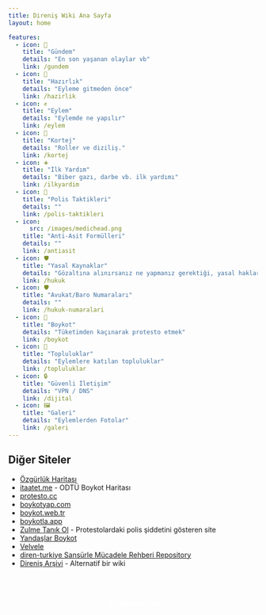 ```yaml
---
title: Direniş Wiki Ana Sayfa
layout: home

features:
  - icon: 📰
    title: "Gündem"
    details: "En son yaşanan olaylar vb"
    link: /gundem
  - icon: 🧰
    title: "Hazırlık"
    details: "Eyleme gitmeden önce"
    link: /hazirlik
  - icon: ✊
    title: "Eylem"
    details: "Eylemde ne yapılır"
    link: /eylem
  - icon: 🚧
    title: "Kortej"
    details: "Roller ve diziliş."
    link: /kortej
  - icon: ➕
    title: "İlk Yardım"
    details: "Biber gazı, darbe vb. ilk yardımı"
    link: /ilkyardim
  - icon: 👮
    title: "Polis Taktikleri"
    details: ""
    link: /polis-taktikleri
  - icon:
      src: /images/medichead.png
    title: "Anti-Asit Formülleri"
    details: ""
    link: /antiasit
  - icon: 🛡️
    title: "Yasal Kaynaklar"
    details: "Gözaltına alınırsanız ne yapmanız gerektiği, yasal haklarınız"
    link: /hukuk
  - icon: 🛡️
    title: "Avukat/Baro Numaraları"
    details: ""
    link: /hukuk-numaralari
  - icon: 🚫
    title: "Boykot"
    details: "Tüketimden kaçınarak protesto etmek"
    link: /boykot
  - icon: 👥
    title: "Topluluklar"
    details: "Eylemlere katılan topluluklar"
    link: /topluluklar
  - icon: 🔒
    title: "Güvenli İletişim"
    details: "VPN / DNS"
    link: /dijital
  - icon: 🖼️
    title: "Galeri"
    details: "Eylemlerden Fotolar"
    link: /galeri
---
```


## Diğer Siteler

- [Özgürlük Haritası](https://www.ozgurlukharitasi.com/)
- [itaatet.me](https://itaatet.me/) - ODTÜ Boykot Haritası
- [protesto.cc](https://protesto.cc/)
- [boykotyap.com](https://boykotyap.com/)
- [boykot.web.tr](https://boykot.web.tr/)
- [boykotla.app](https://boykotla.app/)
- [Zulme Tanık Ol](https://zulmetanikol.me/) - Protestolardaki polis şiddetini gösteren site
- [Yandaşlar Boykot](https://yandaslarboykot.com/)
- [Velvele](https://velvele.net/)
- [diren-turkiye Sansürle Mücadele Rehberi Repository](https://github.com/diren-turkiye/diren-turkiye)
- [Direniş Arşivi](https://direnisarsivi.com.tr) - Alternatif bir wiki 

<div class="contact-button">
  <a href="/iletisim" class="contact-link">
    <span class="contact-icon">📧</span>
    <span class="contact-text">İletişime Geç</span>
  </a>
</div>

<style>
.contact-button {
  text-align: center;
  margin-top: 2rem;
  padding: 1rem;
}

.contact-link {
  display: inline-flex;
  align-items: center;
  gap: 0.5rem;
  padding: 0.75rem 1.5rem;
  background-color: var(--vp-c-brand);
  color: white;
  border-radius: 8px;
  text-decoration: none;
  font-weight: 500;
  transition: all 0.2s ease;
}

.contact-link:hover {
  transform: translateY(-2px);
  box-shadow: 0 4px 12px rgba(0, 0, 0, 0.1);
}

.contact-icon {
  font-size: 1.2rem;
}
</style>
